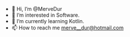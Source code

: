 - 👋 Hi, I’m @MerveDur
- 👀 I’m interested in Software.
- 🌱 I’m currently learning Kotlin.
 - 📫 How to reach me merve__dur@hotmail.com
 <!---
💞️ I’m looking to collaborate on ...--->


<!---
MerveDur/MerveDur is a ✨ special ✨ repository because its `README.md` (this file) appears on your GitHub profile.
You can click the Preview link to take a look at your changes.
--->
